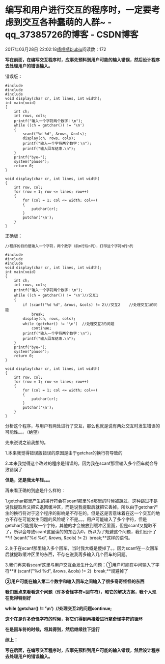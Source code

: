 # 编写和用户进行交互的程序时，一定要考虑到交互各种蠢萌的人群~ - qq_37385726的博客 - CSDN博客





2017年03月28日 22:02:18[啧啧啧biubiu](https://me.csdn.net/qq_37385726)阅读数：172








**写在前面，在编写交互程序时，应事先预料到用户可能的输入错误，然后设计程序去处理用户的错误输入。**




错误版：




```
#include
#include
#include
void display(char cr, int lines, int width);
int main(void)
{
	int ch;
	int rows, cols;
	printf("输入一个字符两个数字：\n");
	while ((ch = getchar()) != '\n')
	{
		scanf("%d %d", &rows, &cols);
		display(ch, rows, cols);
		printf("输入一个字符两个数字：\n");
		printf("输入回车结束.\n");
	}
	printf("bye~");
	system("pause");
	return 0;
}

void display(char cr, int lines, int width)
{
	int row, col;
	for (row = 1; row <= lines; row++)
	{
		for (col = 1; col <= width; col++)
		{
			putchar(cr);
		}
		putchar('\n');
	}
}
```





正确版：




```
//程序的目的是输入一个字符，两个数字（前m行后n列），打印这个字符m行n列

#include
#include
#include
void display(char cr, int lines, int width);
int main(void)
{
	int ch;
	int rows, cols;
	printf("输入一个字符两个数字：\n");
	while ((ch = getchar()) != '\n')//交互1
	{
		if (scanf("%d %d", &rows, &cols) != 2)//交互2    //处理交互1的问题
			break;
		display(ch, rows, cols);
		while (getchar() != '\n')  //处理交互2的问题
			continue;
		printf("输入一个字符两个数字：\n");
		printf("输入回车结束.\n");
	}
	printf("bye~");
	system("pause");
	return 0;
}

void display(char cr, int lines, int width)
{
	int row, col;
	for (row = 1; row <= lines; row++)
	{
		for (col = 1; col <= width; col++)
		{
			putchar(cr);
		}
		putchar('\n');
	}
}
```








分析这个程序，与用户有两处进行了交互，那么也就是说有两处交互时发生错误的可能性。。。（绝望)




先来说说之前我想的。

1.本来我觉得错误版错误的原因是由于getchar的换行符导致的

2.本来我觉得这个改过的程序是错误的，因为我在scanf那里输入多个回车就会导致错误了



**但是，还是我太年轻。。。**




再来看正确的到底是什么样的：

1.getchar那里产生的换行符会在scanf那里%d那里的时候被跳过，这种跳过不是说我提取后又把它退回缓冲区，而是说我提取后就把它丢掉。所以由于getchar产生的换行符对于这个程序的影响是不存在的。但是这是否意味着在这一个交互的地方不存在可能发生问题的风险呢？不是。。。用户可能输入了多个字符，但是getchar只能提取一个字符，其他的才会被放到缓冲区里面，但是scanf又提取不了，所以会导致scanf这里读的的东西为0，所以为了规避这个问题，我们设计了**if (scanf("%d %d", &rows, &cols) != 2)  break;**这样的语句。

2.关于在scanf那里输入多个回车，当时我大概是傻掉了。。因为scanf在一次回车后就提取缓冲区里的东西，不存在说我再多输入几个回车的问题。

3.我们再来看scanf这里与用户交互会发生什么问题：①用户可能在中间输入了字符**if (scanf("%d %d", &rows, &cols) != 2)  break;**规避掉了  

**②用户可能在输入第二个数字和输入回车之间输入了很多奇奇怪怪的东西**



**我们重点来看看这个问题（许多奇怪字符+回车符），和它的解决方案，我个人现在觉得特别好**



**while (getchar() != '\n')  //处理交互2的问题continue;**



**这个在是许多奇怪字符的时候，将它们得到再接着进行拿奇怪字符的循环**

**在是回车符的时候，将其得到，然后继续往下运行**





**综上：**

**写在后面，在编写交互程序时，应事先预料到用户可能的输入错误，然后设计程序去处理用户的错误输入。**






